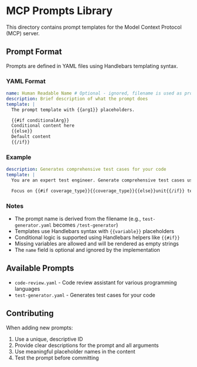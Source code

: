 # MCP Prompts Library

This directory contains prompt templates for the Model Context Protocol (MCP) server.

## Prompt Format

Prompts are defined in YAML files using Handlebars templating syntax.

### YAML Format

```yaml
name: Human Readable Name # Optional - ignored, filename is used as prompt name
description: Brief description of what the prompt does
template: |
  The prompt template with {{arg1}} placeholders.

  {{#if conditionalArg}}
  Conditional content here
  {{else}}
  Default content
  {{/if}}
```

### Example

```yaml
description: Generates comprehensive test cases for your code
template: |
  You are an expert test engineer. Generate comprehensive test cases using {{framework}} for the provided code.

  Focus on {{#if coverage_type}}{{coverage_type}}{{else}}unit{{/if}} testing.
```

### Notes

- The prompt name is derived from the filename (e.g., `test-generator.yaml` becomes `/test-generator`)
- Templates use Handlebars syntax with `{{variable}}` placeholders
- Conditional logic is supported using Handlebars helpers like `{{#if}}`
- Missing variables are allowed and will be rendered as empty strings
- The `name` field is optional and ignored by the implementation

## Available Prompts

- `code-review.yaml` - Code review assistant for various programming languages
- `test-generator.yaml` - Generates test cases for your code

## Contributing

When adding new prompts:

1. Use a unique, descriptive ID
2. Provide clear descriptions for the prompt and all arguments
3. Use meaningful placeholder names in the content
4. Test the prompt before committing
